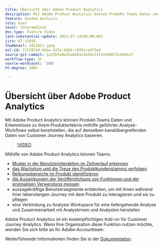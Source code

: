 ```yaml
---
title: Übersicht über Adobe Product Analytics
description: Mit Adobe Product Analytics können Produkt-Teams Daten und Erkenntnisse zu ihrem Produkterlebnis mithilfe geführter Analyse-Workflows selbst bereitstellen, die auf denselben kanalübergreifenden Daten von Customer Journey Analytics basieren.
feature: Guided Analysis
role: User
level: Intermediate
doc-type: Feature Video
last-substantial-update: 2023-07-14T00:00:00Z
jira: KT-13650
thumbnail: 3421621.jpeg
exl-id: 725787ed-9dae-427a-bd69-c8f0ccadf2ed
source-git-commit: 1a23bfa0e22a8201c4e39131fafe09573c829ce7
workflow-type: ht
source-wordcount: '168'
ht-degree: 100%

---
```


# Übersicht über Adobe Product Analytics

Mit Adobe Product Analytics können Produkt-Teams Daten und Erkenntnisse zu ihrem Produkterlebnis mithilfe geführter Analyse-Workflows selbst bereitstellen, die auf denselben kanalübergreifenden Daten von Customer Journey Analytics basieren.

>[!VIDEO](https://video.tv.adobe.com/v/3421621/?learn=on)

Mithilfe von Adobe Product Analytics können Teams:

* [Muster in der Benutzerinteraktion im Zeitverlauf erkennen](../guided-analysis/trends/usage-trends-analysis.md)
* [das Wachstum und die Treue des Produktkundenstamms verfolgen](../guided-analysis/user-growth/active-user-growth-analysis.md)
* [Reibungsbereiche im Produkt identifizieren](../guided-analysis/funnel/funnel-friction-analysis.md)
* [die Auswirkungen der Veröffentlichung von Funktionen und der erstmaligen Verwendung messen](../guided-analysis/impact/release-impact-analysis.md)
* aussagekräftige Benutzersegmente entdecken, um mit ihnen während ihrer lebenslangen Journey mit dem Produkt zu interagieren und sie zu pflegen
* eine Verbindung zu Analysis Workspace für eine tiefergehende Analyse und Zusammenarbeit mit Analystinnen und Analysten herstellen

Adobe Product Analytics ist ein kostenpflichtiges Add-on für Customer Journey Analytics. Wenn Ihre Organisation diese Funktion nutzen möchte, wenden Sie sich bitte an Ihr Adobe-Accountteam.

Weiterführende Informationen finden Sie in der [Dokumentation](https://experienceleague.adobe.com/docs/analytics-platform/using/guided-analysis/overview.html?lang=de).
